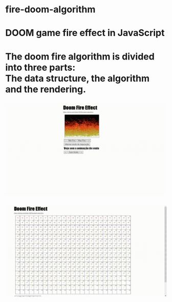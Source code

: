 # fire-doom-algorithm
<h1>DOOM game fire effect in JavaScript<h1>
The doom fire algorithm is divided into three parts:<br>The data structure, the algorithm and the rendering.
<p>
    <img src="doom-effect.gif" width="550">
  </a>
</p>
<p>
    <img src="debugmodo.gif" width="550">
  </a>
</p>
